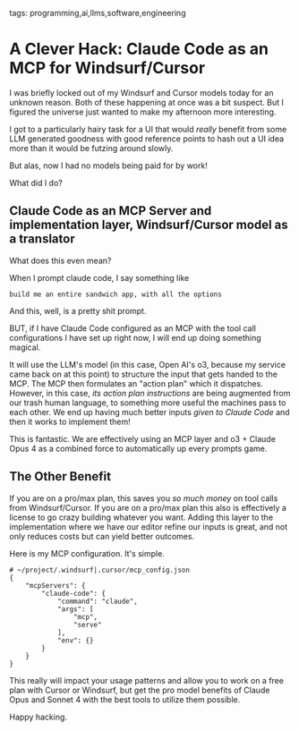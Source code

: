 tags: programming,ai,llms,software,engineering

# A Clever Hack: Claude Code as an MCP for Windsurf/Cursor
I was briefly locked out of my Windsurf and Cursor models today for an unknown reason.
Both of these happening at once was a bit suspect.
But I figured the universe just wanted to make my afternoon more interesting.

I got to a particularly hairy task for a UI that would _really_ benefit from some LLM generated goodness with good reference points to hash out a UI idea more than it would be futzing around slowly.

But alas, now I had no models being paid for by work!

What did I do?

## Claude Code as an MCP Server and implementation layer, Windsurf/Cursor model as a translator
What does this even mean?

When I prompt claude code, I say something like

```
build me an entire sandwich app, with all the options
```

And this, well, is a pretty shit prompt.

BUT, if I have Claude Code configured as an MCP with the tool call configurations I have set up right now, I will end up doing something magical.

It will use the LLM's model (in this case, Open AI's o3, because my service came back on at this point) to structure the input that gets handed to the MCP.
The MCP then formulates an "action plan" which it dispatches.
However, in this case, _its action plan instructions_ are being augmented from our trash human language, to something more useful the machines pass to each other.
We end up having much better inputs _given to Claude Code_ and then it works to implement them!

This is fantastic.
We are effectively using an MCP layer and o3 + Claude Opus 4 as a combined force to automatically up every prompts game.

## The Other Benefit
If you are on a pro/max plan, this saves you _so much money_ on tool calls from Windsurf/Cursor.
If you are on a pro/max plan this also is effectively a license to go crazy building whatever you want.
Adding this layer to the implementation where we have our editor refine our inputs is great, and not only reduces costs but can yield better outcomes.

Here is my MCP configuration.
It's simple.

```
# ~/project/.windsurf|.cursor/mcp_config.json
{
    "mcpServers": {
        "claude-code": {
            "command": "claude",
            "args": [
                "mcp",
                "serve"
            ],
            "env": {}
        }
    }
}
```

This really will impact your usage patterns and allow you to work on a free plan with Cursor or Windsurf, but get the pro model benefits of Claude Opus and Sonnet 4 with the best tools to utilize them possible.

Happy hacking.
